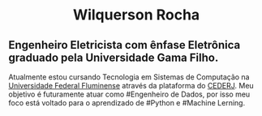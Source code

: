 <h1 align="center">Wilquerson Rocha</h1>
<h2>Engenheiro Eletricista com ênfase Eletrônica graduado pela Universidade Gama Filho.</h2>
Atualmente estou cursando Tecnologia em Sistemas de Computação na <a href='http://www.uff.br/'>Universidade Federal Fluminense</a> através da plataforma do <a href='https://www.cecierj.edu.br/cederj/'>CEDERJ</a>.
Meu objetivo é futuramente atuar como #Engenheiro de Dados, por isso meu foco está voltado para o aprendizado de #Python e #Machine Lerning.

<!---
wilquerson/wilquerson is a ✨ special ✨ repository because its `README.md` (this file) appears on your GitHub profile.
You can click the Preview link to take a look at your changes.
--->

